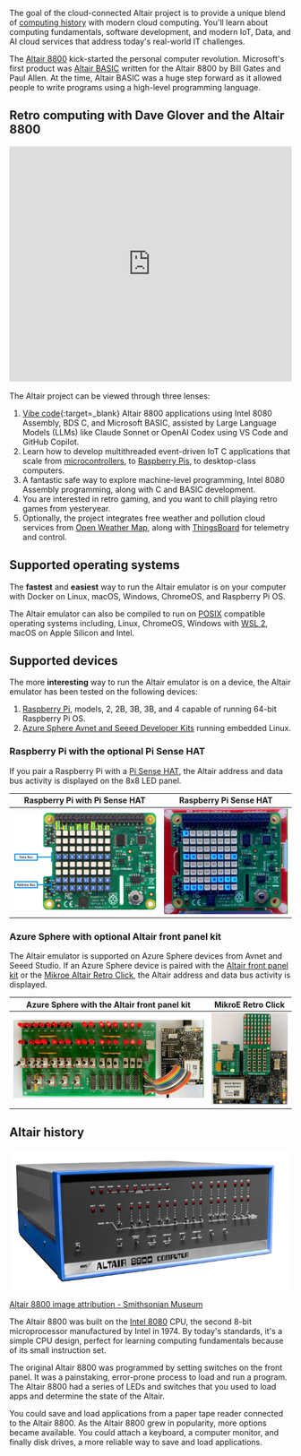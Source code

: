 The goal of the cloud-connected Altair project is to provide a unique blend of [computing history](https://en.wikipedia.org/wiki/Retrocomputing) with modern cloud computing. You'll learn about computing fundamentals, software development, and modern IoT, Data, and AI cloud services that address today's real-world IT challenges.

The [Altair 8800](https://en.wikipedia.org/wiki/Altair_8800?azure-portal=true) kick-started the personal computer revolution. Microsoft's first product was [Altair BASIC](https://en.wikipedia.org/wiki/Altair_BASIC?azure-portal=true) written for the Altair 8800 by Bill Gates and Paul Allen. At the time, Altair BASIC was a huge step forward as it allowed people to write programs using a high-level programming language.

<!-- ## Get started docs

Head to [Get started](/start/Deploy) to learn how to deploy and run the Altair 8800 emulator. -->

## Retro computing with Dave Glover and the Altair 8800

<iframe width="100%" height="420" src="https://www.youtube.com/embed/fSz5lTaXS0E" title="YouTube video player" frameborder="0" allow="accelerometer; autoplay; clipboard-write; encrypted-media; gyroscope; picture-in-picture" allowfullscreen></iframe>

The Altair project can be viewed through three lenses:

1. [Vibe code](https://en.wikipedia.org/wiki/Vibe_coding){:target=_blank} Altair 8800 applications using Intel 8080 Assembly, BDS C, and Microsoft BASIC, assisted by Large Language Models (LLMs) like Claude Sonnet or OpenAI Codex using VS Code and GitHub Copilot.
2. Learn how to develop multithreaded event-driven IoT C applications that scale from [microcontrollers](https://en.wikipedia.org/wiki/Microcontroller), to [Raspberry Pis](https://en.wikipedia.org/wiki/Raspberry_Pi), to desktop-class computers.
3. A fantastic safe way to explore machine-level programming, Intel 8080 Assembly programming, along with C and BASIC development.
4. You are interested in retro gaming, and you want to chill playing retro games from yesteryear.
5. Optionally, the project integrates free weather and pollution cloud services from [Open Weather Map](http://openweathermap.org), along with [ThingsBoard](https://thingsboard.io/) for telemetry and control.

## Supported operating systems

The **fastest** and **easiest** way to run the Altair emulator is on your computer with Docker on Linux, macOS, Windows, ChromeOS, and Raspberry Pi OS.

The Altair emulator can also be compiled to run on [POSIX](https://en.wikipedia.org/wiki/POSIX) compatible operating systems including, Linux, ChromeOS, Windows with [WSL 2](https://docs.microsoft.com/en-us/windows/wsl/install), macOS on Apple Silicon and Intel.

## Supported devices

The more **interesting** way to run the Altair emulator is on a device, the Altair emulator has been tested on the following devices:

1. [Raspberry Pi](https://www.raspberrypi.org/), models, 2, 2B, 3B, 3B, and 4 capable of running 64-bit Raspberry Pi OS.
2. [Azure Sphere Avnet and Seeed Developer Kits](https://azure.microsoft.com/services/azure-sphere/) running embedded Linux.

### Raspberry Pi with the optional Pi Sense HAT

If you pair a Raspberry Pi with a [Pi Sense HAT](https://www.raspberrypi.com/products/sense-hat/), the Altair address and data bus activity is displayed on the 8x8 LED panel.

| Raspberry Pi with Pi Sense HAT  | Raspberry Pi Sense HAT |
|--|--|
| ![The image shows the address and data bus LEDs](./img/raspberry_pi_sense_hat_map.png) | ![The gif shows the address and data bus LEDs in action](./img/raspberry_pi_sense_hat.gif) |

### Azure Sphere with optional Altair front panel kit

The Altair emulator is supported on Azure Sphere devices from Avnet and Seeed Studio. If an Azure Sphere device is paired with the [Altair front panel kit](https://github.com/AzureSphereCloudEnabledAltair8800/AzureSphereAltair8800.Hardware) or the [Mikroe Altair Retro Click](https://www.mikroe.com/blog/8800-retro-click), the Altair address and data bus activity is displayed.

| Azure Sphere with the Altair front panel kit | MikroE Retro Click |
|--|--|
| ![The gif shows the Altair on Azure Sphere with the Altair front panel](./img/altair_on_sphere.gif) | ![The gif shows the address and data bus LEDs in action](./img/avnet_retro_click.gif) |

## Altair history

![The image shows the Altair 8800](./img/altair-8800-smithsonian-museum.png)

[Altair 8800 image attribution - Smithsonian Museum](https://commons.wikimedia.org/wiki/File:Altair_8800,_Smithsonian_Museum.jpg)

The Altair 8800 was built on the [Intel 8080](https://en.wikipedia.org/wiki/Intel_8080?azure-portal=true) CPU, the second 8-bit microprocessor manufactured by Intel in 1974. By today's standards, it's a simple CPU design, perfect for learning computing fundamentals because of its small instruction set.

The original Altair 8800 was programmed by setting switches on the front panel. It was a painstaking, error-prone process to load and run a program. The Altair 8800 had a series of LEDs and switches that you used to load apps and determine the state of the Altair.

You could save and load applications from a paper tape reader connected to the Altair 8800. As the Altair 8800 grew in popularity, more options became available. You could attach a keyboard, a computer monitor, and finally disk drives, a more reliable way to save and load applications.
